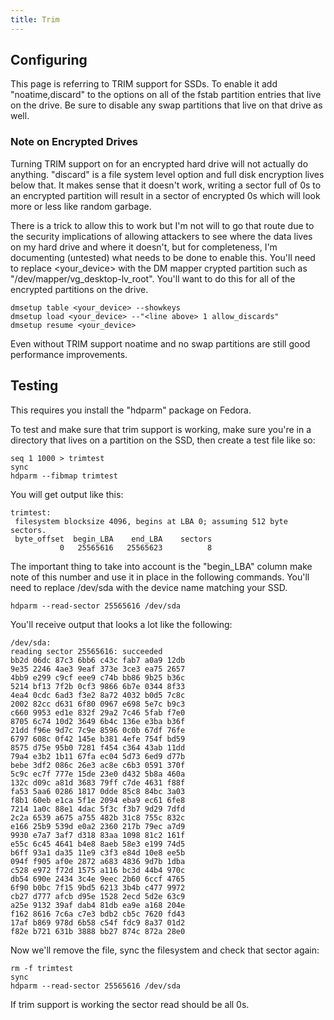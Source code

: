 ```yaml
---
title: Trim
---
```


## Configuring

This page is referring to TRIM support for SSDs. To enable it add
"noatime,discard" to the options on all of the fstab partition entries that
live on the drive. Be sure to disable any swap partitions that live on that
drive as well.

### Note on Encrypted Drives

Turning TRIM support on for an encrypted hard drive will not actually do
anything. "discard" is a file system level option and full disk encryption
lives below that. It makes sense that it doesn't work, writing a sector full of
0s to an encrypted partition will result in a sector of encrypted 0s which will
look more or less like random garbage.

There is a trick to allow this to work but I'm not will to go that route due to
the security implications of allowing attackers to see where the data lives on
my hard drive and where it doesn't, but for completeness, I'm documenting
(untested) what needs to be done to enable this. You'll need to replace
<your_device> with the DM mapper crypted partition such as
"/dev/mapper/vg_desktop-lv_root". You'll want to do this for all of the
encrypted partitions on the drive.

```
dmsetup table <your_device> --showkeys
dmsetup load <your_device> --"<line above> 1 allow_discards"
dmsetup resume <your_device>
```

Even without TRIM support noatime and no swap partitions are still good
performance improvements.

## Testing

This requires you install the "hdparm" package on Fedora.

To test and make sure that trim support is working, make sure you're in a
directory that lives on a partition on the SSD, then create a test file like
so:

```
seq 1 1000 > trimtest
sync
hdparm --fibmap trimtest
```

You will get output like this:

```
trimtest:
 filesystem blocksize 4096, begins at LBA 0; assuming 512 byte sectors.
 byte_offset  begin_LBA    end_LBA    sectors
           0   25565616   25565623          8
```

The important thing to take into account is the "begin_LBA" column make note of
this number and use it in place in the following commands. You'll need to
replace /dev/sda with the device name matching your SSD.

```
hdparm --read-sector 25565616 /dev/sda
```

You'll receive output that looks a lot like the following:

```
/dev/sda:
reading sector 25565616: succeeded
bb2d 06dc 87c3 6bb6 c43c fab7 a0a9 12db
9e35 2246 4ae3 9eaf 373e 3ce3 ea75 2657
4bb9 e299 c9cf eee9 c74b bb86 9b25 b36c
5214 bf13 7f2b 0cf3 9866 6b7e 0344 8f33
4ea4 0cdc 6ad3 f3e2 8a72 4032 b0d5 7c8c
2002 82cc d631 6f80 0967 e698 5e7c b9c3
c660 9953 ed1e 832f 29a2 7c46 5fab f7e0
8705 6c74 10d2 3649 6b4c 136e e3ba b36f
21dd f96e 9d7c 7c9e 8596 0c0b 67df 76fe
6797 608c 0f42 145e b381 4efe 754f bd59
8575 d75e 95b0 7281 f454 c364 43ab 11dd
79a4 e3b2 1b11 67fa ec04 5d73 6ed9 d77b
bebe 3df2 086c 26e3 ac8e c6b3 0591 370f
5c9c ec7f 777e 15de 23e0 d432 5b8a 460a
132c d09c a81d 3683 79ff c7de 4631 f88f
fa53 5aa6 0286 1817 0dde 85c8 84bc 3a03
f8b1 60eb e1ca 5f1e 2094 eba9 ec61 6fe8
7214 1a0c 88e1 4dac 5f3c f3b7 9d29 7dfd
2c2a 6539 a675 a755 482b 31c8 755c 832c
e166 25b9 539d e0a2 2360 217b 79ec a7d9
9930 e7a7 3af7 d318 83aa 1098 81c2 161f
e55c 6c45 4641 b4e8 8aeb 58e3 e199 74d5
b6ff 93a1 da35 11e9 c3f3 e84d 10e8 ee5b
094f f905 af0e 2872 a683 4836 9d7b 1dba
c528 e972 f72d 1575 a116 bc3d 44b4 970c
db54 690e 2434 3c4e 9eec 2b60 6ccf 4765
6f90 b0bc 7f15 9bd5 6213 3b4b c477 9972
cb27 d777 afcb d95e 1528 2ecd 5d2e 63c9
a25e 9132 39af dab4 81db ea9e a168 204e
f162 8616 7c6a c7e3 bdb2 cb5c 7620 fd43
17af b869 978d 6b58 c54f fdc9 8a37 01d2
f82e b721 631b 3888 bb27 874c 872a 28e0
```

Now we'll remove the file, sync the filesystem and check that sector again:

```
rm -f trimtest
sync
hdparm --read-sector 25565616 /dev/sda
```

If trim support is working the sector read should be all 0s.

